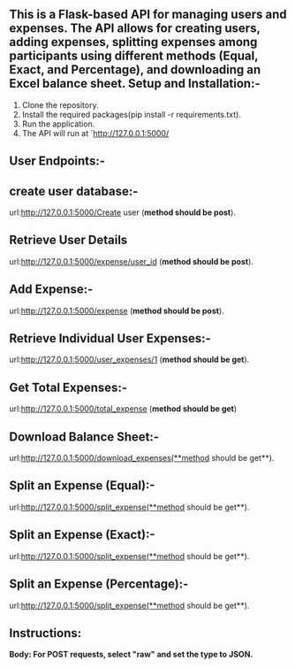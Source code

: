 This is a Flask-based API for managing users and expenses. The API allows for creating users, adding expenses, splitting expenses among participants using different methods (Equal, Exact, and Percentage), and downloading an Excel balance sheet.
Setup and Installation:-
---------------------------
1. Clone the repository.
2. Install the required packages(pip install -r requirements.txt).
3. Run the application.
4. The API will run at `http://127.0.0.1:5000/

User Endpoints:-
-------------------------
create user database:-
---------------------------
url:http://127.0.0.1:5000/Create user (**method should be post**).

Retrieve User Details
--------------------------
url:http://127.0.0.1:5000/expense/user_id (**method should be post**).

Add Expense:-
--------------------------
url:http://127.0.0.1:5000/expense (**method should be post**).

Retrieve Individual User Expenses:-
-------------------------------------
url:http://127.0.0.1:5000/user_expenses/1 (**method should be get**).

Get Total Expenses:-
----------------------------------
url:http://127.0.0.1:5000/total_expense (**method should be get**)

Download Balance Sheet:-
-----------------------------------
url:http://127.0.0.1:5000/download_expenses(**method should be get**).

Split an Expense (Equal):-
--------------------------------------
url:http://127.0.0.1:5000/split_expense(**method should be get**).

Split an Expense (Exact):-
--------------------------------------
url:http://127.0.0.1:5000/split_expense(**method should be get**).

Split an Expense (Percentage):-
---------------------------------
url:http://127.0.0.1:5000/split_expense(**method should be get**).

Instructions:
------------------
**Body: For POST requests, select "raw" and set the type to JSON.**




